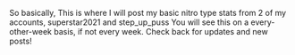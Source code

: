 So basically,
This is where I will post my basic nitro type stats from 2 of my accounts, superstar2021 and step_up_puss
You will see this on a every-other-week basis, if not every week.
Check back for updates and new posts!

